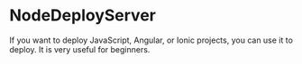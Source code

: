 # NodeDeployServer
If you want to deploy JavaScript, Angular, or Ionic projects, you can use it to deploy. It is very useful for beginners.
